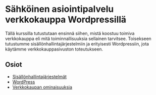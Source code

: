 # Sähköinen asiointipalvelu verkkokauppa Wordpressillä

Tällä kurssilla tutustutaan ensinnä siihen, mistä koostuu toimiva verkkokauppa eli mitä toiminnallisuuksia sellainen tarvitsee. Toisekseen tutustumme sisällönhallintajärjestelmiin ja erityisesti Wordpressiin, jota käytämme verkkokauppasivuston toteutukseen.

## Osiot

- [Sisällönhallintajärjestelmät](./jarjestelmat/index.md)
- [WordPress](./wordpress/index.md)
- [Verkkokaupan ominaisuuksia](./verkkokaupat/index.md)